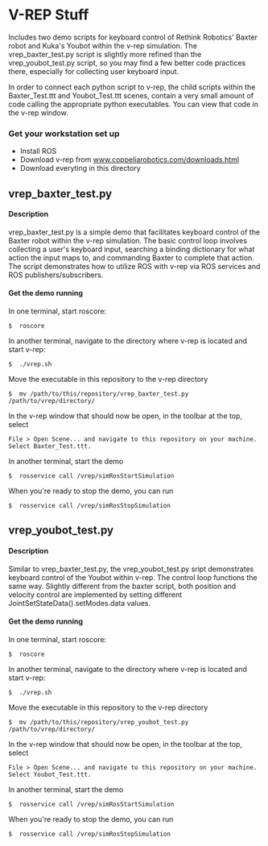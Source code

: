 # V-REP Stuff
Includes two demo scripts for keyboard control of Rethink Robotics' Baxter robot and Kuka's Youbot within the v-rep simulation. The vrep_baxter_test.py script is slightly more refined than the vrep_youbot_test.py script, so you may find a few better code practices there, especially for collecting user keyboard input.

In order to connect each python script to v-rep, the child scripts within the Baxter_Test.ttt and Youbot_Test.ttt scenes, contain a very small amount of code calling the appropriate python executables. You can view that code in the v-rep window.


### Get your workstation set up
* Install ROS
* Download v-rep from www.coppeliarobotics.com/downloads.html
* Download everyting in this directory


## vrep_baxter_test.py

#### Description
vrep_baxter_test.py is a simple demo that facilitates keyboard control of the Baxter robot within the v-rep simulation. The basic control loop involves collecting a user's keyboard input, searching a binding dictionary for what action the input maps to, and commanding Baxter to complete that action. The script demonstrates how to utilize ROS with v-rep via ROS services and ROS publishers/subscribers.

#### Get the demo running
In one terminal, start roscore:
```
$  roscore
```
In another terminal, navigate to the directory where v-rep is located and start v-rep:
```
$  ./vrep.sh
```
Move the executable in this repository to the v-rep directory
```
$  mv /path/to/this/repository/vrep_baxter_test.py /path/to/vrep/directory/
```
In the v-rep window that should now be open, in the toolbar at the top, select
```
File > Open Scene... and navigate to this repository on your machine. Select Baxter_Test.ttt.
```
In another terminal, start the demo
```
$  rosservice call /vrep/simRosStartSimulation
```
When you're ready to stop the demo, you can run
```
$  rosservice call /vrep/simRosStopSimulation
```


## vrep_youbot_test.py

#### Description
Similar to vrep_baxter_test.py, the vrep_youbot_test.py sript demonstrates keyboard control of the Youbot within v-rep. The control loop functions the same way. Slightly different from the baxter script, both position and velocity control are implemented by setting different JointSetStateData().setModes.data values.

#### Get the demo running
In one terminal, start roscore:
```
$  roscore
```
In another terminal, navigate to the directory where v-rep is located and start v-rep:
```
$  ./vrep.sh
```
Move the executable in this repository to the v-rep directory
```
$  mv /path/to/this/repository/vrep_youbot_test.py /path/to/vrep/directory/
```
In the v-rep window that should now be open, in the toolbar at the top, select
```
File > Open Scene... and navigate to this repository on your machine. Select Youbot_Test.ttt.
```
In another terminal, start the demo
```
$  rosservice call /vrep/simRosStartSimulation
```
When you're ready to stop the demo, you can run
```
$  rosservice call /vrep/simRosStopSimulation
```
